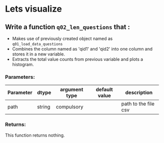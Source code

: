 # Lets visualize


## Write a function `q02_len_questions` that :
- Makes use of previously created object named as `q01_load_data_questions`	
- Combines the column named as 'qid1' and 'qid2' into one column and stores it in a new variable.
- Extracts the total value counts from previous variable and plots a histogram.

### Parameters:

| Parameter | dtype | argument type | default value | description |
| --- | --- | --- | --- | --- | 
| path | string | compulsory |  | path to the file csv |


### Returns:
This function returns nothing.
